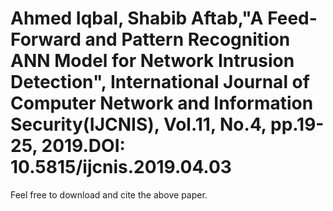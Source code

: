 # Ahmed Iqbal, Shabib Aftab,"A Feed-Forward and Pattern Recognition ANN Model for Network Intrusion Detection", International Journal of Computer Network and Information Security(IJCNIS), Vol.11, No.4, pp.19-25, 2019.DOI: 10.5815/ijcnis.2019.04.03

Feel free to download and cite the above paper.
